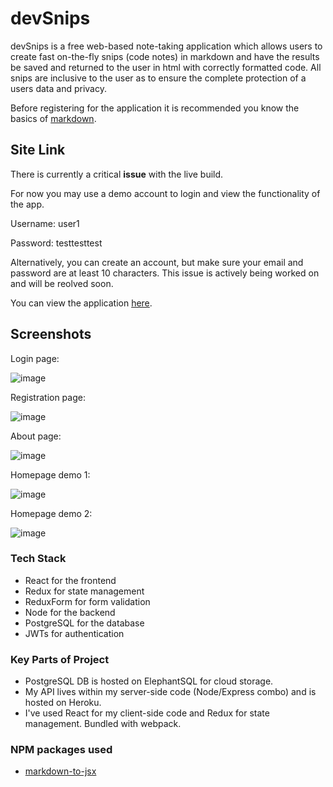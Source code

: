 # devSnips

devSnips is a free web-based note-taking application which allows users to create fast on-the-fly snips (code notes) in markdown and have the results be saved and returned to the user in html with correctly formatted code. All snips are inclusive to the user as to ensure the complete protection of a users data and privacy. 

Before registering for the application it is recommended you know the basics of [markdown](https://guides.github.com/features/mastering-markdown/).

## Site Link
There is currently a critical **issue** with the live build. 

For now you may use a demo account to login and view the functionality of the app.  

Username: user1  

Password: testtesttest  

Alternatively, you can create an account, but make sure your email and password are at least 10 characters. This issue is actively being worked on and will be reolved soon.  

You can view the application [here](https://devSnips.netlify.com/).

## Screenshots
Login page:  

![image](https://vwho9g.by.files.1drv.com/y4mMV17MEzJscGboy-5Hzd8fx57kwxBHZpsk1kToxstsx1qCWjpoPVdXgEZrXLRWB6ceK5V9VS1o8DHqp6wf-lIdBYq_c7uyclV1Xvm2U8WkQBBBb4IXwF3QmMPAPF1bvr0nrVV2HYleCohfyENUJ8f-VyB9BG5Hvdj36xS8EKVfrGoTHjyqARv4PiBndgOd_YUNaxY9K-DGP1ca-3szgc4eg?width=660&height=351&cropmode=none)  

Registration page:  

![image](https://vgho9g.by.files.1drv.com/y4mCrMgkBzGCfGCGiTi1CjefcEDHhBntXQGmGOSqDdHGVQqCQHbOOVljYnssD2TRfUdghkxe95Z0Cnxm1xNcgn_8KOmH24p_7lXy5lKVzNeY3YqVRmMYT9WZqEObf8avct5PaNenXaKKg6egium0QOUHMRFXmpk4bVvfcQYDXsZw2rJHLquhm5Mrm0XOE26_th4MugFZaG_Bq0OwcxFstW3BQ?width=660&height=351&cropmode=none)

About page:  

![image](https://u2ho9g.by.files.1drv.com/y4m9d_d8_geL5s28aWeT-ddcz-uH5bhG2dqbwoBwfmSxEjw7esS0n5bVSGIiLsnxb9-3cKavvA3vR-mCxp2Zwv5eALN9KT0Ro56wY0qgz6_IXEiBzLmRvpHr1-B-9yrYJyoGVvOLgNVHIAxzRv0eVuaZe4-Bv0RP3bpUM4Wv7_R7nin3nKMxhqsVWqOTc-8jubm7ABzfz2qeZR2Mpw-p7fp0w?width=660&height=351&cropmode=none)  

Homepage demo 1:  

![image](https://uwho9g.by.files.1drv.com/y4mloXNuTqSsyl8UtZiTS6_fAaydklZKuwoIruv1JOMxudHG-1A9RKVbRcsPQPsKtvcqHpnUPpATh8A-ftEGppqifDPVkYA0yt2QHKeoWKBOHZJva-GN8t4hVDOh5cmJ1LAzv-8S-3jBotSPXJMgGUWo-J3QPmIe45GlQsjWiOe0frvPSnYBkyqMpvuYY-kZzwYzX8UIo347vYHbuAYMfIxzg?width=660&height=351&cropmode=none)  

Homepage demo 2:  

![image](https://vmho9g.by.files.1drv.com/y4m_jSq9xjayrMKsZYuRj8gm-1Sg1ih1djo6VfppHz8T3V1J_zPfBeSaC4VyfCHppy9B-SfigjWnI9vaG5DsCHiITDeyl9VlDx4NGfIszbZv_-iLpmRXeVoWUDOXuwuiK2uE3LV78L5AFdJCPqrwgzep19bjzJAOOKHfQi28FCajQTncBHttppBUg7McCEJd6zoNCuBIzUwKXO0BFWEpClOoA?width=660&height=351&cropmode=none)  

### Tech Stack
* React for the frontend
* Redux for state management
* ReduxForm for form validation
* Node for the backend
* PostgreSQL for the database
* JWTs for authentication

### Key Parts of Project
* PostgreSQL DB is hosted on ElephantSQL for cloud storage.
* My API lives within my server-side code (Node/Express combo) and is hosted on Heroku.
* I've used React for my client-side code and Redux for state management. Bundled with webpack.

### NPM packages used
* [markdown-to-jsx](https://github.com/probablyup/markdown-to-jsx)
